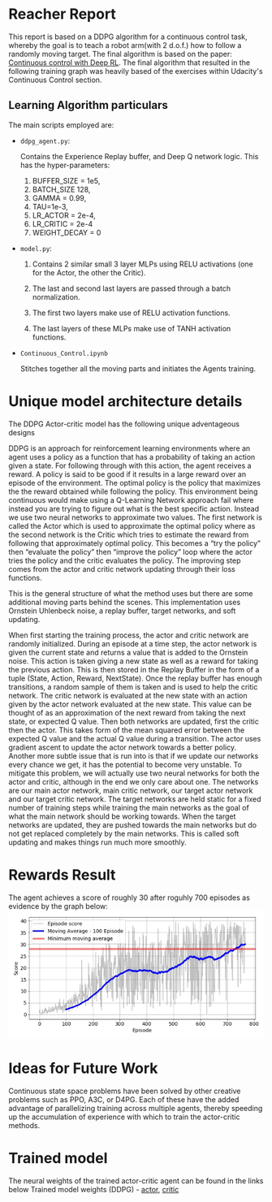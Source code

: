 # Reacher Report
This report is based on a DDPG algorithm for a continuous control task, whereby the goal is to teach a robot arm(with 2 d.o.f.) how to 
follow a randomly moving target. The final algorithm is based on the paper: [Continuous control with Deep RL](https://arxiv.org/pdf/1509.02971.pdf). The final algorithm that resulted in the following training graph was heavily based of the exercises within Udacity's Continuous Control section.

## Learning Algorithm particulars
The main scripts employed are:
* ```ddpg_agent.py```:

    Contains the Experience Replay buffer, and Deep Q network logic. This has the hyper-parameters:
    1. BUFFER_SIZE = 1e5,
    2. BATCH_SIZE 128,
    3. GAMMA = 0.99,
    4. TAU=1e-3,
    5. LR_ACTOR = 2e-4,
    6. LR_CRITIC = 2e-4
    7. WEIGHT_DECAY = 0

* ```model.py```:

    1. Contains 2 similar small 3 layer MLPs using RELU activations (one for the Actor, the other the Critic).

    2. The last and second last layers are passed through a batch normalization.
    
    3. The first two layers make use of RELU activation functions.
    
    4. The last layers of these MLPs make use of TANH activation functions.

* ```Continuous_Control.ipynb```

    Stitches together all the moving parts and initiates the Agents training.

# Unique model architecture details
The DDPG Actor-critic model has the following unique adventageous designs

DDPG is an approach for reinforcement learning environments where an agent uses a policy as a function that has a probability of taking an action given a state. For following through with this action, the agent receives a reward. A policy is said to be good if it results in a large reward over an episode of the environment. The optimal policy is the policy that maximizes the the reward obtained while following the policy. This environment being continuous would make using a Q-Learning Network approach fail where instead you are trying to figure out what is the best specific action. Instead we use two neural networks to approximate two values. The first network is called the Actor which is used to approximate the optimal policy where as the second network is the Critic which tries to estimate the reward from following that approximately optimal policy. This becomes a “try the policy” then “evaluate the policy” then “improve the policy” loop where the actor tries the policy and the critic evaluates the policy. The improving step comes from the actor and critic network updating through their loss functions.

This is the general structure of what the method uses but there are some additional moving parts behind the scenes. This implementation uses Ornstein Uhlenbeck noise, a replay buffer, target networks, and soft updating.

When first starting the training process, the actor and critic network are randomly initialized. During an episode at a time step, the actor network is given the current state and returns a value that is added to the Ornstein noise. This action is taken giving a new state as well as a reward for taking the previous action. This is then stored in the Replay Buffer in the form of a tuple (State, Action, Reward, NextState). Once the replay buffer has enough transitions, a random sample of them is taken and is used to help the critic network. The critic network is evaluated at the new state with an action given by the actor network evaluated at the new state. This value can be thought of as an approximation of the next reward from taking the next state, or expected Q value. Then both networks are updated, first the critic then the actor. This takes form of the mean squared error between the expected Q value and the actual Q value during a transition. The actor uses gradient ascent to update the actor network towards a better policy. Another more subtle issue that is run into is that if we update our networks every chance we get, it has the potential to become very unstable. To mitigate this problem, we will actually use two neural networks for both the actor and critic, although in the end we only care about one. The networks are our main actor network, main critic network, our target actor network and our target critic network. The target networks are held static for a fixed number of training steps while training the main networks as the goal of what the main network should be working towards. When the target networks are updated, they are pushed towards the main networks but do not get replaced completely by the main networks. This is called soft updating and makes things run much more smoothly.

# Rewards Result
The agent achieves a score of roughly 30 after roguhly 700 episodes as evidence by the graph below:
![Reward Plots](./score_graphs.jpg)

# Ideas for Future Work
Continuous state space problems have been solved by other creative problems such as PPO, A3C, or D4PG.
Each of these have the added advantage of parallelizing training across multiple agents, thereby speeding up
the accumulation of experience with which to train the actor-critic methods.

# Trained model
The neural weights of the trained actor-critic agent can be found in the links below
Trained model weights (DDPG) - [actor](./checkpoint_actor.pth), [critic](./checkpoint_critic.pth)
